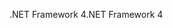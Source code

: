 <span data-ttu-id="1bbed-101">.NET Framework 4</span><span class="sxs-lookup"><span data-stu-id="1bbed-101">.NET Framework 4</span></span>